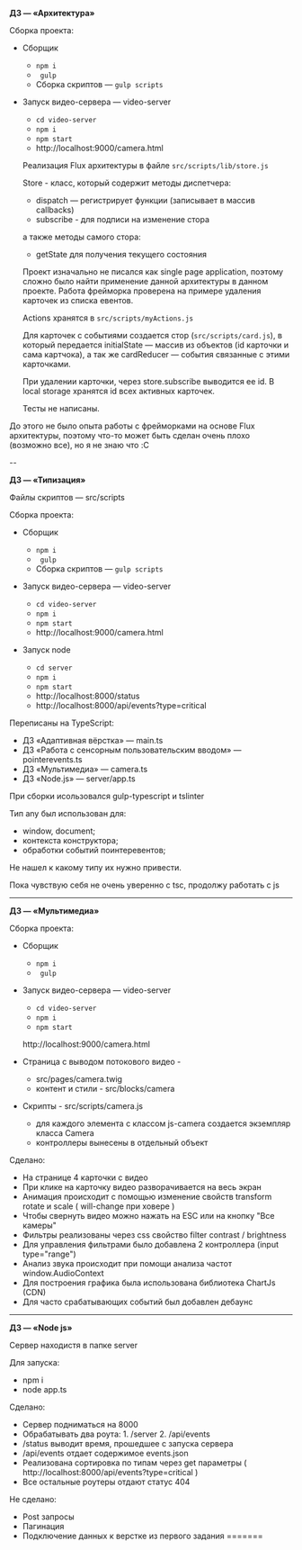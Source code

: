 **ДЗ — «Архитектура»**

Сборка проекта: 
- Сборщик 
   - ``npm i``
   - `` gulp``
   -  Сборка скриптов — ``gulp scripts``
   
- Запуск видео-сервера — video-server 
   - ``cd video-server`` 
   - ``npm i``
   - ``npm start``
   -  http://localhost:9000/camera.html 
   
   Реализация Flux архитектуры в файле ``src/scripts/lib/store.js``
   
   Store - класс, который содержит методы диспетчера:
     - dispatch — регистрирует функции (записывает в массив callbacks) 
     - subscribe - для подписи на изменение стора
     
     а также методы самого стора:
     - getState для получения текущего состояния
     
     Проект изначально не писался как single page application, поэтому сложно было найти применение данной архитектуры в данном проекте. Работа фрейморка проверена на примере удаления карточек из списка евентов.
     
     Actions хранятся в ``src/scripts/myActions.js``
     
     Для карточек с событиями создается стор (``src/scripts/card.js``), в который передается initialState — массив из объектов (id карточки и сама картчока), а так же cardReducer — события связанные с этими карточками.     
     
     При удалении карточки, через store.subscribe выводится ее id. В local storage хранятся id всех активных карточек.
     
     Тесты не написаны.
     
До этого не было опыта работы с фрейморками на основе Flux архитектуры, поэтому что-то может быть сделан очень плохо (возможно все), но я не знаю что :C
 
 --
 
**ДЗ — «Типизация»**

Файлы скриптов — src/scripts

Сборка проекта: 
- Сборщик 
   - ``npm i``
   - `` gulp``
   -  Сборка скриптов — ``gulp scripts``
   
- Запуск видео-сервера — video-server 
   - ``cd video-server`` 
   - ``npm i``
   - ``npm start``
   -  http://localhost:9000/camera.html 


- Запуск node
   - ``cd server`` 
   - ``npm i`` 
   - ``npm start``
   - http://localhost:8000/status
   - http://localhost:8000/api/events?type=critical

Переписаны на TypeScript:
* ДЗ «Адаптивная вёрстка» — main.ts
* ДЗ «Работа с сенсорным пользовательским вводом» — pointerevents.ts
* ДЗ «Мультимедиа» — camera.ts
* ДЗ «Node.js» — server/app.ts

 При сборки исользовался gulp-typescript и tslinter
 
 Тип any был использован для:
  * window, document;
  * контекста конструктора;
  * обработки событий поинтеревентов;
 
 Не нашел к какому типу их нужно привести.
 
 Пока чувствую себя не очень уверенно с tsc, продолжу работать с js
 
---
**ДЗ — «Мультимедиа»**

Сборка проекта: 
- Сборщик 
   - ``npm i``
   - `` gulp``
   
- Запуск видео-сервера — video-server 
   - ``cd video-server`` 
   - ``npm i`` 
   - ``npm start``
   
   http://localhost:9000/camera.html 
     
- Страница с выводом потокового видео -   
  - src/pages/camera.twig
  - контент и стили - src/blocks/camera
  
- Скрипты - src/scripts/camera.js
  - для каждого элемента с классом js-camera создается экземпляр класса Camera
  - контроллеры вынесены в отдельный объект
  
Сделано:
- На странице 4 карточки с видео
- При клике на карточку видео разворачивается на весь экран
- Анимация происходит с помощью изменение свойств transform rotate и scale ( will-change при ховере )
- Чтобы свернуть видео можно нажать на ESC или на кнопку "Все камеры"
- Фильтры реализованы через css свойство filter contrast / brightness 
- Для управления фильтрами было добавлена 2 контроллера (input type="range")
- Анализ звука происходит при помощи анализа частот window.AudioContext
- Для построения графика была использована библиотека ChartJs (CDN)
- Для часто срабатывающих событий был добавлен дебаунс 


-----

**ДЗ — «Node js»**

Сервер находистя в папке server

Для запуска:
* npm i
* node app.ts       

Сделано:

* Сервер подниматься на 8000
* Обрабатывать два роута: 1. /server 2. /api/events
* /status выводит время, прошедшее с запуска сервера
* /api/events отдает содержимое events.json 
* Реализована сортировка по типам через get параметры ( http://localhost:8000/api/events?type=critical )
* Все остальные роутеры отдают статус 404

Не сделано:
* Post запросы
* Пагинация
* Подключение данных к верстке из первого задания
=======

